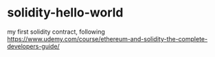# solidity-hello-world

my first solidity contract, following https://www.udemy.com/course/ethereum-and-solidity-the-complete-developers-guide/
